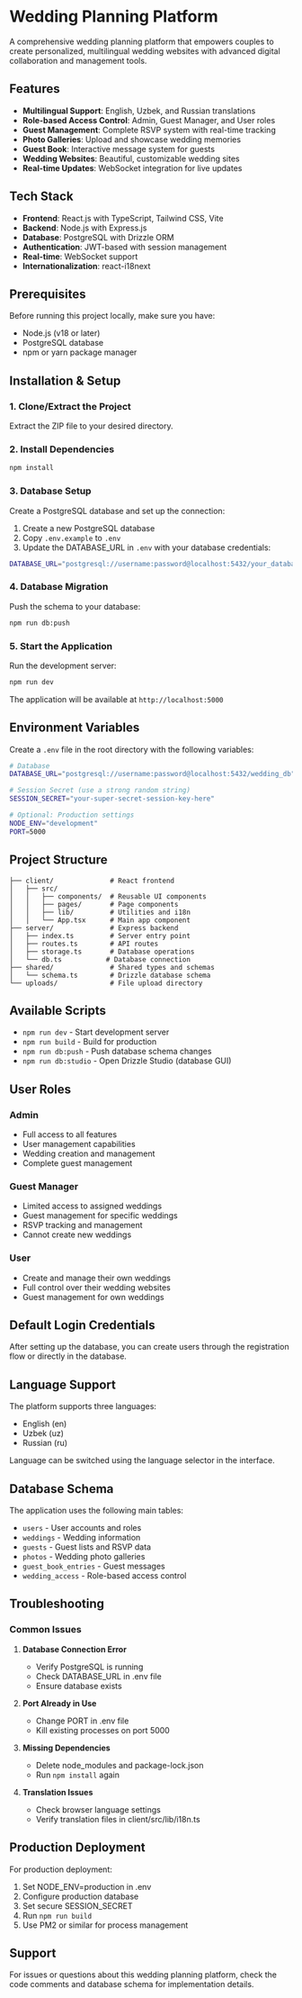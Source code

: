 # Wedding Planning Platform

A comprehensive wedding planning platform that empowers couples to create personalized, multilingual wedding websites with advanced digital collaboration and management tools.

## Features

- **Multilingual Support**: English, Uzbek, and Russian translations
- **Role-based Access Control**: Admin, Guest Manager, and User roles
- **Guest Management**: Complete RSVP system with real-time tracking
- **Photo Galleries**: Upload and showcase wedding memories
- **Guest Book**: Interactive message system for guests
- **Wedding Websites**: Beautiful, customizable wedding sites
- **Real-time Updates**: WebSocket integration for live updates

## Tech Stack

- **Frontend**: React.js with TypeScript, Tailwind CSS, Vite
- **Backend**: Node.js with Express.js
- **Database**: PostgreSQL with Drizzle ORM
- **Authentication**: JWT-based with session management
- **Real-time**: WebSocket support
- **Internationalization**: react-i18next

## Prerequisites

Before running this project locally, make sure you have:

- Node.js (v18 or later)
- PostgreSQL database
- npm or yarn package manager

## Installation & Setup

### 1. Clone/Extract the Project
Extract the ZIP file to your desired directory.

### 2. Install Dependencies
```bash
npm install
```

### 3. Database Setup
Create a PostgreSQL database and set up the connection:

1. Create a new PostgreSQL database
2. Copy `.env.example` to `.env`
3. Update the DATABASE_URL in `.env` with your database credentials:
```bash
DATABASE_URL="postgresql://username:password@localhost:5432/your_database_name"
```

### 4. Database Migration
Push the schema to your database:
```bash
npm run db:push
```

### 5. Start the Application
Run the development server:
```bash
npm run dev
```

The application will be available at `http://localhost:5000`

## Environment Variables

Create a `.env` file in the root directory with the following variables:

```bash
# Database
DATABASE_URL="postgresql://username:password@localhost:5432/wedding_db"

# Session Secret (use a strong random string)
SESSION_SECRET="your-super-secret-session-key-here"

# Optional: Production settings
NODE_ENV="development"
PORT=5000
```

## Project Structure

```
├── client/              # React frontend
│   ├── src/
│   │   ├── components/  # Reusable UI components
│   │   ├── pages/       # Page components
│   │   ├── lib/         # Utilities and i18n
│   │   └── App.tsx      # Main app component
├── server/              # Express backend
│   ├── index.ts         # Server entry point
│   ├── routes.ts        # API routes
│   ├── storage.ts       # Database operations
│   └── db.ts           # Database connection
├── shared/              # Shared types and schemas
│   └── schema.ts        # Drizzle database schema
└── uploads/             # File upload directory
```

## Available Scripts

- `npm run dev` - Start development server
- `npm run build` - Build for production
- `npm run db:push` - Push database schema changes
- `npm run db:studio` - Open Drizzle Studio (database GUI)

## User Roles

### Admin
- Full access to all features
- User management capabilities
- Wedding creation and management
- Complete guest management

### Guest Manager
- Limited access to assigned weddings
- Guest management for specific weddings
- RSVP tracking and management
- Cannot create new weddings

### User
- Create and manage their own weddings
- Full control over their wedding websites
- Guest management for own weddings

## Default Login Credentials

After setting up the database, you can create users through the registration flow or directly in the database.

## Language Support

The platform supports three languages:
- English (en)
- Uzbek (uz) 
- Russian (ru)

Language can be switched using the language selector in the interface.

## Database Schema

The application uses the following main tables:
- `users` - User accounts and roles
- `weddings` - Wedding information
- `guests` - Guest lists and RSVP data
- `photos` - Wedding photo galleries
- `guest_book_entries` - Guest messages
- `wedding_access` - Role-based access control

## Troubleshooting

### Common Issues

1. **Database Connection Error**
   - Verify PostgreSQL is running
   - Check DATABASE_URL in .env file
   - Ensure database exists

2. **Port Already in Use**
   - Change PORT in .env file
   - Kill existing processes on port 5000

3. **Missing Dependencies**
   - Delete node_modules and package-lock.json
   - Run `npm install` again

4. **Translation Issues**
   - Check browser language settings
   - Verify translation files in client/src/lib/i18n.ts

## Production Deployment

For production deployment:

1. Set NODE_ENV=production in .env
2. Configure production database
3. Set secure SESSION_SECRET
4. Run `npm run build`
5. Use PM2 or similar for process management

## Support

For issues or questions about this wedding planning platform, check the code comments and database schema for implementation details.